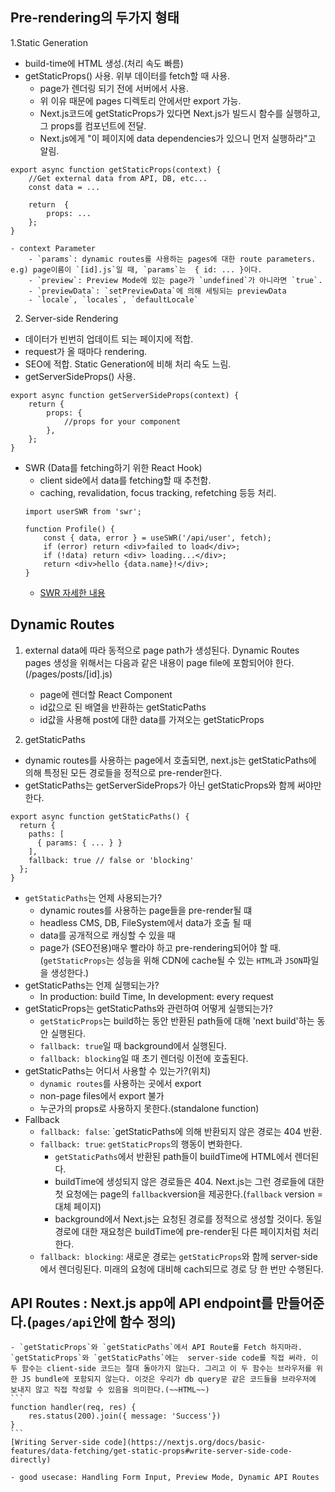 ## Pre-rendering의 두가지 형태
1.Static Generation
- build-time에 HTML 생성.(처리 속도 빠름)
- getStaticProps() 사용. 위부 데이터를 fetch할 때 사용.
    - page가 렌더링 되기 전에 서버에서 사용.
    - 위 이유 때문에 pages 디렉토리 안에서만 export 가능.
    - Next.js코드에 getStaticProps가 있다면 Next.js가 빌드시 함수를 실행하고, 그 props를 컴포넌트에 전달.
    - Next.js에게 "이 페이지에 data dependencies가 있으니 먼저 실행하라"고 알림.
```
export async function getStaticProps(context) {
    //Get external data from API, DB, etc...
    const data = ...

    return  {
        props: ...
    };
}
```
    - context Parameter
        - `params`: dynamic routes를 사용하는 pages에 대한 route parameters. e.g) page이름이 `[id].js`일 때, `params`는  { id: ... }이다.
        - `preview`: Preview Mode에 있는 page가 `undefined`가 아니라면 `true`.
        - `previewData`: `setPreviewData`에 의해 세팅되는 previewData
        - `locale`, `locales`, `defaultLocale`


2. Server-side Rendering
- 데이터가 빈번히 업데이트 되는 페이지에 적합.
- request가 올 때마다 rendering.
- SEO에 적합. Static Generation에 비해 처리 속도 느림.
- getServerSideProps() 사용.
```
export async function getServerSideProps(context) {
    return {
        props: {
            //props for your component            
        },
    };
}
```

- SWR (Data를 fetching하기 위한 React Hook)
    - client side에서 data를 fetching할 때 추천함.
    - caching, revalidation, focus tracking, refetching 등등 처리.
    ```
    import userSWR from 'swr';

    function Profile() {
        const { data, error } = useSWR('/api/user', fetch);
        if (error) return <div>failed to load</div>;
        if (!data) return <div> loading...</div>;
        return <div>hello {data.name}!</div>;
    }
    ```
    - [SWR 자세한 내용](https://swr.vercel.app/ko)


## Dynamic Routes
1. external data에 따라  동적으로 page path가 생성된다.
Dynamic Routes pages 생성을 위해서는 다음과 같은 내용이 page file에 포함되어야 한다.(/pages/posts/[id].js)
    - page에 렌더할 React Component
    - id값으로 된 배열을 반환하는 getStaticPaths
    - id값을 사용해 post에 대한 data를 가져오는 getStaticProps

2. getStaticPaths
- dynamic routes를 사용하는 page에서 호출되면, next.js는 getStaticPaths에 의해 특정된 모든 경로들을 정적으로 pre-render한다.
- getStaticPaths는 getServerSideProps가 아닌 getStaticProps와 함께 써야만 한다.
```
export async function getStaticPaths() {
  return {
    paths: [
      { params: { ... } }
    ],
    fallback: true // false or 'blocking'
  };
}
```
- `getStaticPaths`는 언제 사용되는가?
    - dynamic routes를 사용하는 page들을 pre-render될 떄
    - headless CMS, DB, FileSystem에서 data가 호출 될 때
    - data를 공개적으로 캐싱할 수 있을 때
    - page가 (SEO전용)매우 빨라야 하고 pre-rendering되어야 할 때.
    (`getStaticProps`는  성능을 위해 CDN에 cache될 수 있는 `HTML`과 `JSON`파일을 생성한다.)
- getStaticPaths는 언제 실행되는가?
    - In production: build Time, In development: every request
- getStaticProps는 getStaticPaths와 관련하여 어떻게 실행되는가?
    - `getStaticProps`는 build하는 동안 반환된 path들에 대해 'next build'하는 동안 실행된다.
    - `fallback: true`일 때 background에서 실행된다.
    - `fallback: blocking`일 때 초기 렌더링 이전에 호출된다.
- getStaticPaths는 어디서 사용할 수 있는가?(위치)
    - `dynamic routes`를 사용하는 곳에서 export
    - non-page files에서 export 불가
    - 누군가의 props로 사용하지 못한다.(standalone function)
- Fallback
    - `fallback: false`: `getStaticPaths에 의해 반환되지 않은 경로는 404 반환.
    - `fallback: true`: `getStaticProps`의 행동이 변화한다.
        - `getStaticPaths`에서 반환된 path들이 buildTime에 HTML에서 렌더된다.
        - buildTime에 생성되지 않은 경로들은 404. Next.js는 그런 경로들에 대한 첫 요청에는 page의 `fallback`version을 제공한다.(`fallback` version = 대체 페이지)
        - background에서 Next.js는 요청된 경로를 정적으로 생성할 것이다. 동일 경로에 대한 재요청은 buildTime에 pre-render된 다른 페이지처럼 처리한다.
    - `fallback: blocking`: 새로운 경로는 `getStaticProps`와 함께 server-side에서 렌더링된다. 미래의 요청에 대비해 cach되므로 경로 당 한 번만 수행된다.

## API Routes : Next.js app에 API endpoint를 만들어준다.(`pages/api`안에 함수 정의)
    - `getStaticProps`와 `getStaticPaths`에서 API Route를 Fetch 하지마라. `getStaticProps`와 `getStaticPaths`에는  server-side code를 직접 써라. 이 두 함수는 client-side 코드는 절대 돌아가지 않는다. 그리고 이 두 함수는 브라우저를 위한 JS bundle에 포함되지 않는다. 이것은 우리가 db query문 같은 코드들을 브라우저에 보내지 않고 직접 작성할 수 있음을 의미한다.(~~HTML~~)
    ```
    function handler(req, res) {
        res.status(200).join({ message: 'Success'})
    }
    ```
    [Writing Server-side code](https://nextjs.org/docs/basic-features/data-fetching/get-static-props#write-server-side-code-directly)

    - good usecase: Handling Form Input, Preview Mode, Dynamic API Routes
